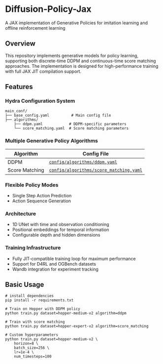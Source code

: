 # Diffusion-Policy-Jax

A JAX implementation of Generative Policies for imitation learning and offline reinforcement learning

## Overview
This repository implements generative models for policy learning, supporting both discrete-time DDPM and continuous-time score matching approaches. The implementation is designed for high-performance training with full JAX JIT compilation support.

## Features

### Hydra Configuration System
```
main_conf/
├── base_config.yaml          # Main config file
├── algorithms/
    ├── ddpm.yaml            # DDPM-specific parameters
    └── score_matching.yaml  # Score matching parameters
```

### Multiple Generative Policy Algorithms

| Algorithm | Config File |
| --- |--- |
| DDPM | [`config/algorithms/ddpm.yaml`](config/algorithms/ddpm.yaml) |
| Score Matching | [`config/algorithms/score_matching.yaml`](config/algorithms/score_matching.yaml) |

### Flexible Policy Modes
- Single Step Action Prediction
- Action Sequence Generation

### Architecture
- 1D UNet with time and observation conditioning
- Positional embeddings for temporal information
- Configurable depth and hidden dimensions

### Training Infrastructure
- Fully JIT-compatible training loop for maximum performance
- Support for D4RL and OGBench datasets
- Wandb integration for experiment tracking

## Basic Usage
```
# install dependencies
pip install -r requirements.txt

# Train on Hopper with DDPM policy
python train.py dataset=hopper-medium-v2 algorithm=ddpm

# Train with score matching
python train.py dataset=hopper-expert-v2 algorithm=score_matching

# Custom hyperparameters
python train.py dataset=hopper-medium-v2 \
    horizon=8 \
    batch_size=256 \
    lr=1e-4 \
    num_timesteps=100
```
